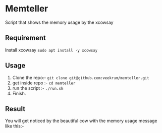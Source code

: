 # Memteller
Script that shows the memory usage by the xcowsay 

## Requirement
 Install xcowsay
`sudo apt install -y xcowsay`

## Usage
1. Clone the repo:- `git clone git@github.com:veekrum/memteller.git`
2. get inside repo :- `cd memteller`
3. run the script :- `./run.sh`
4. Finish.
 
 ## Result
 You will get noticed by the beautiful cow with the memory usage message like this:-
 

    
